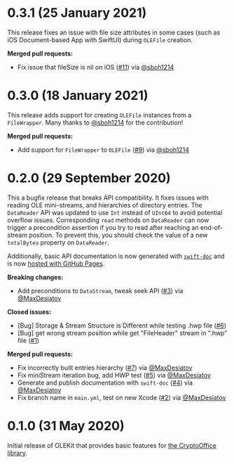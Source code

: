# 0.3.1 (25 January 2021)

This release fixes an issue with file size attributes in some cases (such as iOS Document-based App with SwiftUI)
during `OLEFile` creation.

**Merged pull requests:**

- Fix issue that fileSize is nil on iOS ([#11](https://github.com/CoreOffice/OLEKit/pull/11)) via [@sboh1214](https://github.com/sboh1214)

# 0.3.0 (18 January 2021)

This release adds support for creating `OLEFile` instances from a `FileWrapper`. Many thanks
to [@sboh1214](https://github.com/sboh1214) for the contribution!

**Merged pull requests:**

- Add support for `FileWrapper` to `OLEFile` ([#9](https://github.com/CoreOffice/OLEKit/pull/9)) via [@sboh1214](https://github.com/sboh1214)

# 0.2.0 (29 September 2020)

This a bugfix release that breaks API compatibility. It fixes issues with reading OLE mini-streams,
and hierarchies of directory entries. The `DataReader` API was updated to use `Int` instead of
`UInt64` to avoid potential overflow issues. Corresponding `read` methods on `DataReader` can
now trigger a precondition assertion if you try to read after reaching an end-of-stream position.
To prevent this, you should check the value of a new `totalBytes` property on `DataReader`.

Additionally, basic API documentation is now generated with
[`swift-doc`](https://github.com/SwiftDocOrg/swift-doc) and is now [hosted with GitHub
Pages](https://coreoffice.github.io/OLEKit/).

**Breaking changes:**

- Add preconditions to `DataStream`, tweak seek API ([#3](https://github.com/CoreOffice/OLEKit/pull/3)) via [@MaxDesiatov](https://github.com/MaxDesiatov)

**Closed issues:**

- [Bug] Storage & Stream Structure is Different while testing .hwp file ([#6](https://github.com/CoreOffice/OLEKit/issues/6))
- [Bug] get wrong stream position while get "FileHeader" stream in ".hwp" file ([#1](https://github.com/CoreOffice/OLEKit/issues/1))

**Merged pull requests:**

- Fix incorrectly built entries hierarchy ([#7](https://github.com/CoreOffice/OLEKit/pull/7)) via [@MaxDesiatov](https://github.com/MaxDesiatov)
- Fix miniStream iteration bug, add HWP test ([#5](https://github.com/CoreOffice/OLEKit/pull/5)) via [@MaxDesiatov](https://github.com/MaxDesiatov)
- Generate and publish documentation with `swift-doc` ([#4](https://github.com/CoreOffice/OLEKit/pull/4)) via [@MaxDesiatov](https://github.com/MaxDesiatov)
- Fix branch name in `main.yml`, test on new Xcode ([#2](https://github.com/CoreOffice/OLEKit/pull/2)) via [@MaxDesiatov](https://github.com/MaxDesiatov)

# 0.1.0 (31 May 2020)

Initial release of OLEKit that provides basic features for [the CryptoOffice
library](https://github.com/CoreOffice/CryptoOffice/).
